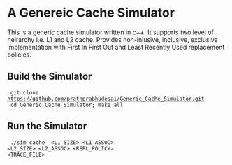 # A Genereic Cache Simulator

This is a generic cache simulator written in c++. It supports two level of heirarchy i.e. L1 and L2 cache. Provides non-inlusive, inclusive, exclusive implementation with First In First Out and Least Recently Used replacement policies.

## Build the Simulator

<code> git clone https://github.com/prathprabhudesai/Generic_Cache_Simulator.git </code>
<code> cd Generic_Cache_Simulator; make all </code>

## Run the Simulator

<code> ./sim_cache <BLOCKSIZE> <L1_SIZE> <L1_ASSOC> <L2_SIZE> <L2_ASSOC> <REPL_POLICY> <INCLUSION> <TRACE_FILE> </code>
